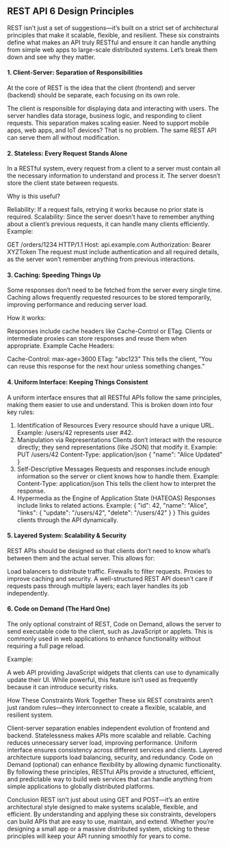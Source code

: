 ## REST API 6 Design Principles

REST isn’t just a set of suggestions—it’s built on a strict set of architectural principles that make it scalable, flexible, and resilient. These six constraints define what makes an API truly RESTful and ensure it can handle anything from simple web apps to large-scale distributed systems. Let’s break them down and see why they matter.

#### 1. Client-Server: Separation of Responsibilities
At the core of REST is the idea that the client (frontend) and server (backend) should be separate, each focusing on its own role.

The client is responsible for displaying data and interacting with users.
The server handles data storage, business logic, and responding to client requests.
This separation makes scaling easier. Need to support mobile apps, web apps, and IoT devices? That is no problem. The same REST API can serve them all without modification.

#### 2. Stateless: Every Request Stands Alone
In a RESTful system, every request from a client to a server must contain all the necessary information to understand and process it. The server doesn’t store the client state between requests.

Why is this useful?

Reliability: If a request fails, retrying it works because no prior state is required.
Scalability: Since the server doesn’t have to remember anything about a client’s previous requests, it can handle many clients efficiently.
Example:

GET /orders/1234 HTTP/1.1
Host: api.example.com
Authorization: Bearer XYZToken
The request must include authentication and all required details, as the server won’t remember anything from previous interactions.

#### 3. Caching: Speeding Things Up
Some responses don’t need to be fetched from the server every single time. Caching allows frequently requested resources to be stored temporarily, improving performance and reducing server load.

How it works:

Responses include cache headers like Cache-Control or ETag.
Clients or intermediate proxies can store responses and reuse them when appropriate.
Example Cache Headers:

Cache-Control: max-age=3600
ETag: "abc123"
This tells the client, “You can reuse this response for the next hour unless something changes.”

#### 4. Uniform Interface: Keeping Things Consistent
A uniform interface ensures that all RESTful APIs follow the same principles, making them easier to use and understand. This is broken down into four key rules:

1. Identification of Resources
Every resource should have a unique URL.
Example: /users/42 represents user #42.
2. Manipulation via Representations
Clients don’t interact with the resource directly; they send representations (like JSON) that modify it.
Example:
PUT /users/42 Content-Type: application/json { "name": "Alice Updated" }
3. Self-Descriptive Messages
Requests and responses include enough information so the server or client knows how to handle them.
Example: Content-Type: application/json This tells the client how to interpret the response.
4. Hypermedia as the Engine of Application State (HATEOAS)
Responses include links to related actions.
Example: { "id": 42, "name": "Alice", "links": { "update": "/users/42", "delete": "/users/42" } } This guides clients through the API dynamically.
#### 5. Layered System: Scalability & Security
REST APIs should be designed so that clients don’t need to know what’s between them and the actual server. This allows for:

Load balancers to distribute traffic.
Firewalls to filter requests.
Proxies to improve caching and security.
A well-structured REST API doesn’t care if requests pass through multiple layers; each layer handles its job independently.

#### 6. Code on Demand (The Hard One)
The only optional constraint of REST, Code on Demand, allows the server to send executable code to the client, such as JavaScript or applets. This is commonly used in web applications to enhance functionality without requiring a full page reload.

Example:

A web API providing JavaScript widgets that clients can use to dynamically update their UI.
While powerful, this feature isn’t used as frequently because it can introduce security risks.

How These Constraints Work Together
These six REST constraints aren’t just random rules—they interconnect to create a flexible, scalable, and resilient system.

Client-server separation enables independent evolution of frontend and backend.
Statelessness makes APIs more scalable and reliable.
Caching reduces unnecessary server load, improving performance.
Uniform interface ensures consistency across different services and clients.
Layered architecture supports load balancing, security, and redundancy.
Code on Demand (optional) can enhance flexibility by allowing dynamic functionality.
By following these principles, RESTful APIs provide a structured, efficient, and predictable way to build web services that can handle anything from simple applications to globally distributed platforms.

Conclusion
REST isn’t just about using GET and POST—it’s an entire architectural style designed to make systems scalable, flexible, and efficient. By understanding and applying these six constraints, developers can build APIs that are easy to use, maintain, and extend. Whether you’re designing a small app or a massive distributed system, sticking to these principles will keep your API running smoothly for years to come.
